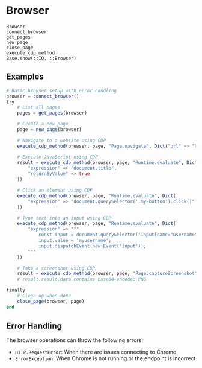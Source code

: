 # Browser

```@docs
Browser
connect_browser
get_pages
new_page
close_page
execute_cdp_method
Base.show(::IO, ::Browser)
```

## Examples

```julia
# Basic browser setup with error handling
browser = connect_browser()
try
    # List all pages
    pages = get_pages(browser)

    # Create a new page
    page = new_page(browser)

    # Navigate to a website using CDP
    execute_cdp_method(browser, page, "Page.navigate", Dict("url" => "https://example.com"))

    # Execute JavaScript using CDP
    result = execute_cdp_method(browser, page, "Runtime.evaluate", Dict(
        "expression" => "document.title",
        "returnByValue" => true
    ))

    # Click an element using CDP
    execute_cdp_method(browser, page, "Runtime.evaluate", Dict(
        "expression" => "document.querySelector('.my-button').click()"
    ))

    # Type text into an input using CDP
    execute_cdp_method(browser, page, "Runtime.evaluate", Dict(
        "expression" => """
            const input = document.querySelector('input[name="username"]');
            input.value = 'myusername';
            input.dispatchEvent(new Event('input'));
        """
    ))

    # Take a screenshot using CDP
    result = execute_cdp_method(browser, page, "Page.captureScreenshot")
    # result.result.data contains base64-encoded PNG

finally
    # Clean up when done
    close_page(browser, page)
end
```

## Error Handling

The browser operations can throw the following errors:
- `HTTP.RequestError`: When there are issues connecting to Chrome
- `ErrorException`: When Chrome is not running or the endpoint is incorrect
```
